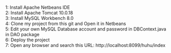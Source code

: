 1: Install Apache Netbeans IDE <br>
2: Install Apache Tomcat 10.0.18 <br>
3: Install MySQL Workbench 8.0<br>
4: Clone my project from this git and Open it in Netbeans<br>
5: Edit your own MySQL Database account and password in DBContext.java in DAO package<br>
6: Deploy the project<br>
7: Open any browser and search this URL: http://localhost:8099/huhu/index<br>
